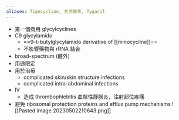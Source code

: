 ```yaml
---
aliases: Tigecycline, 老虎黴素, Tygacil
---
```

- 第一個商用 glycylcyclines
- C9 glycylamido
	- ==9-t-butylglycylamido derivative of [[minocycline]]==
	- 不影響藥物與 rRNA 結合
- broad-spectrum (體外)
- 用途限定
- 用於治療
	- complicated skin/skin structure infections
	- complicated intra-abdominal infections
- IV
	- 造成 thrombophlebitis 血栓性靜脈炎，注射部位疼痛
- 避免 ribosomal protection proteins and efflux pump mechanisms
![[Pasted image 20230502210643.png]]